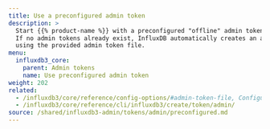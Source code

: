```yaml
---
title: Use a preconfigured admin token
description: >
  Start {{% product-name %}} with a preconfigured "offline" admin token file.
  If no admin tokens already exist, InfluxDB automatically creates an admin token
  using the provided admin token file.
menu:
  influxdb3_core:
    parent: Admin tokens
    name: Use preconfigured admin token
weight: 202
related:
  - /influxdb3/core/reference/config-options/#admin-token-file, Configuration options > admin-token-file
  - /influxdb3/core/reference/cli/influxdb3/create/token/admin/
source: /shared/influxdb3-admin/tokens/admin/preconfigured.md
---
```


<!-- The content for this page is at
// SOURCE content/shared/influxdb3-admin/tokens/admin/preconfigured.md
-->
